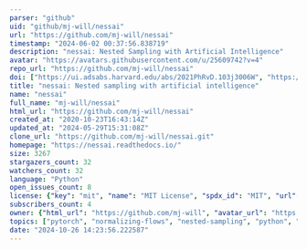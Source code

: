 ```yaml
---
parser: "github"
uid: "github/mj-will/nessai"
url: "https://github.com/mj-will/nessai"
timestamp: "2024-06-02 00:37:56.838719"
description: "nessai: Nested Sampling with Artificial Intelligence"
avatar: "https://avatars.githubusercontent.com/u/25609742?v=4"
repo_url: "https://github.com/mj-will/nessai"
doi: ["https://ui.adsabs.harvard.edu/abs/2021PhRvD.103j3006W", "https://ui.adsabs.harvard.edu/abs/2024ascl.soft05002W/abstract"]
title: "nessai: Nested sampling with artificial intelligence"
name: "nessai"
full_name: "mj-will/nessai"
html_url: "https://github.com/mj-will/nessai"
created_at: "2020-10-23T16:43:14Z"
updated_at: "2024-05-29T15:31:08Z"
clone_url: "https://github.com/mj-will/nessai.git"
homepage: "https://nessai.readthedocs.io/"
size: 3267
stargazers_count: 32
watchers_count: 32
language: "Python"
open_issues_count: 8
license: {"key": "mit", "name": "MIT License", "spdx_id": "MIT", "url": "https://api.github.com/licenses/mit", "node_id": "MDc6TGljZW5zZTEz"}
subscribers_count: 4
owner: {"html_url": "https://github.com/mj-will", "avatar_url": "https://avatars.githubusercontent.com/u/25609742?v=4", "login": "mj-will", "type": "User"}
topics: ["pytorch", "normalizing-flows", "nested-sampling", "python", "bayesian-inference", "bilby", "machine-learning"]
date: "2024-10-26 14:23:56.222587"
---
```

